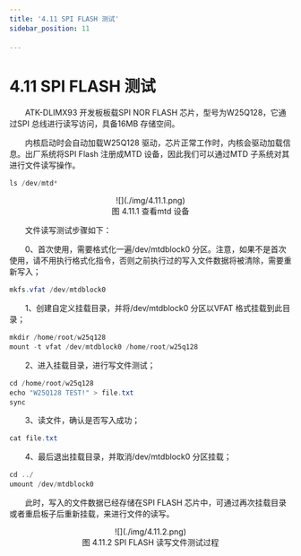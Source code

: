 ```yaml
---
title: '4.11 SPI FLASH 测试'
sidebar_position: 11

---
```


# 4.11 SPI FLASH 测试

&emsp;&emsp;ATK-DLIMX93 开发板板载SPI NOR FLASH 芯片，型号为W25Q128，它通过SPI 总线进行读写访问，具备16MB 存储空间。

&emsp;&emsp;内核启动时会自动加载W25Q128 驱动，芯片正常工作时，内核会驱动加载信息。出厂系统将SPI Flash 注册成MTD 设备，因此我们可以通过MTD 子系统对其进行文件读写操作。

```c#
ls /dev/mtd*
```

<center>
![](./img/4.11.1.png)<br />
图 4.11.1 查看mtd 设备
</center>

&emsp;&emsp;文件读写测试步骤如下：

&emsp;&emsp;0、首次使用，需要格式化一遍/dev/mtdblock0 分区。注意，如果不是首次使用，请不用执行格式化指令，否则之前执行过的写入文件数据将被清除，需要重新写入；

```c#
mkfs.vfat /dev/mtdblock0
```

&emsp;&emsp;1、创建自定义挂载目录，并将/dev/mtdblock0 分区以VFAT 格式挂载到此目录；

```c#
mkdir /home/root/w25q128
mount -t vfat /dev/mtdblock0 /home/root/w25q128
```

&emsp;&emsp;2、进入挂载目录，进行写文件测试；

```c#
cd /home/root/w25q128
echo "W25Q128 TEST!" > file.txt
sync
```

&emsp;&emsp;3、读文件，确认是否写入成功；

```c#
cat file.txt
```

&emsp;&emsp;4、最后退出挂载目录，并取消/dev/mtdblock0 分区挂载；

```c#
cd ../
umount /dev/mtdblock0
```

&emsp;&emsp;此时，写入的文件数据已经存储在SPI FLASH 芯片中，可通过再次挂载目录或者重启板子后重新挂载，来进行文件的读写。

<center>
![](./img/4.11.2.png)<br />
图 4.11.2 SPI FLASH 读写文件测试过程
</center>





